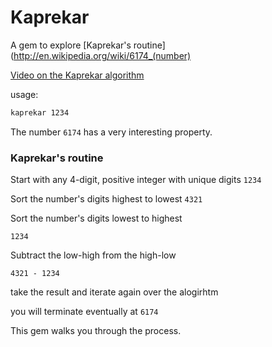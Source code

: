 # Kaprekar

A gem to explore [Kaprekar's routine](http://en.wikipedia.org/wiki/6174_(number)

[Video on the Kaprekar algorithm](http://youtu.be/d8TRcZklX_Q)

usage:
```bash
kaprekar 1234
```

The number `6174` has a very interesting property.


### Kaprekar's routine

Start with any 4-digit, positive integer with unique digits 
`1234`

Sort the number's digits highest to lowest
`4321`

Sort the number's digits lowest to highest

`1234`

Subtract the low-high from the high-low

`4321 - 1234`

take the result and iterate again over the alogirhtm

you will terminate eventually at `6174`

This gem walks you through the process.
